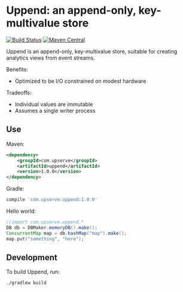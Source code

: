 Uppend: an append-only, key-multivalue store 
============================================
[![Build Status](https://travis-ci.com/upserve/uppend.svg?token=dpSeApDGQn1qo5LYyLJx&branch=add_travis_yml)](https://travis-ci.com/upserve/uppend)
[![Maven Central](https://maven-badges.herokuapp.com/maven-central/com.upserve/uppend/badge.svg)](https://search.maven.org/#search%7Cga%7C1%7Cg%3A%22com.upserve%22%20AND%20a%3Auppend)

Uppend is an append-only, key-multivalue store, suitable for creating analytics
views from event streams.

Benefits:

* Optimized to be I/O constrained on modest hardware
 
Tradeoffs:

* Individual values are immutable
* Assumes a single writer process


Use
---

Maven:

```xml
<dependency>
    <groupId>com.upserve</groupId>
    <artifactId>uppend</artifactId>
    <version>1.0.0</version>
</dependency>
```

Gradle:
```gradle
compile 'com.upserve:uppend:1.0.0'
```

Hello world:

```java
//import com.upserve.uppend.*
DB db = DBMaker.memoryDB().make();
ConcurrentMap map = db.hashMap("map").make();
map.put("something", "here");
```

Development
-----------

To build Uppend, run:
 
```sh
./gradlew build
```
